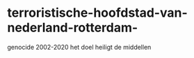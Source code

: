 # terroristische-hoofdstad-van-nederland-rotterdam-
genocide 2002-2020 het doel heiligt de middellen
